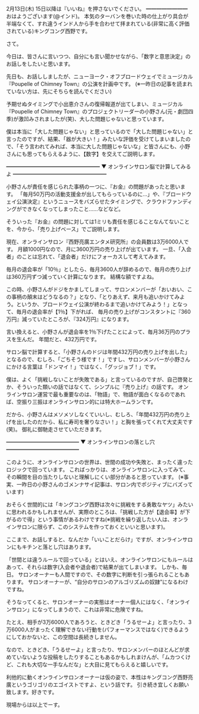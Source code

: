 2月13日(木) 15日以降は『いいね』を押さないでください。
━━━━━━━━
おはようございます(@インド)。
本気のターバンを巻いた時の仕上がり具合が半端なくて、すれ違うインド人から手を合わせて拝まれている(非常に高く評価されている)キングコング西野です。

さて。

今日は、皆さんに言いつつ、自分にも言い聞かせながら、「数字と意思決定」のお話しをしたいと思います。

先日も、お話ししましたが、ニューヨーク・オフブロードウェイでミュージカル『Poupelle of Chimney Town』の公演を計画中です。
(※一昨日の記事を読まれていない方は、先にそちらを読んでください)

予期せぬタイミングで小出恵介さんの復帰報道が出てしまい、ミュージカル『Poupelle of Chimney Town』のプロジェクトリーダーの小野さん(元・劇団四季)が激凹みされましたが(笑)、大した問題じゃないと思っています。

僕は本当に「大した問題じゃない」と思っているので「大した問題じゃない」と言ったのですが、結果、「器が大きい！」みたいな評価を受けてしまいましたので、「そう言われてみれば、本当に大した問題じゃないな」と皆さんにも、小野さんにも思ってもらえるように、【数字】を交えてご説明します。

━━━━━━━━━━━━━━━━━━
▼ オンラインサロン脳で計算してみるよ
━━━━━━━━━━━━━━━━━━

小野さんが責任を感じられた事柄の一つに、『お金』の問題があったと思います。
「毎月50万円の活動支援金が出してもらっているのに…」や、『ブロードウェイ公演決定』というニュースをバズらせたタイミングで、クラウドファンディングができなくなってしまったこと……などなど。

そういった『お金』の問題に対しては1ミリも責任を感じることなんてないことを、今から、「売り上げベース」でご説明します。

現在、オンラインサロン『西野亮廣エンタメ研究所』の会員数は3万6000人です。
月額1000円なので、月に3600万円の売り上げが出ています。
一旦、「入会者」のことは忘れて、「退会者」だけにフォーカスして考えてみます。

毎月の退会率が「10％」としたら、毎月3600人が辞めるので、毎月の売り上げは360万円ずつ減っていく計算になります。
結構な額ですよね。

この時、小野さんがドジをかましてしまって、サロンメンバーが「おいおい、この事柄の顛末はどうなるの？」となり、「とりあえず、来月も追いかけてみよう。というか、ブロードウェイ公演が終わるまで追いかけてみよう！」となって、毎月の退会率が【1％】下がれば、
毎月の売り上げがコンスタントに『360万円』減っていたところが、『324万円』になります。

言い換えると、小野さんが退会率を1％下げたことによって、毎月36万円のプラスを生んだ。
年間だと、432万円です。

サロン脳で計算すると、「小野さんのドジは年間432万円の売り上げを出した」となるので、むしろ、「ごちそう様です！」ですし、サロンメンバーが小野さんにかける言葉は「ドンマイ！」ではなく、「グッジョブ！」です。

僕は、よく「挑戦しないことが失敗である」と言っているのですが、自己啓発とか、そういった類いの話ではなくて、シンプルに『売り上げ』の話です。
オンラインサロン運営で最も重要なのは、「物語」で、物語が面白くなるのであれば、空振り三振はオンラインサロン的には特大ホームランです。

だから、小野さんはメソメソしなくていいし、むしろ、「年間432万円の売り上げを出したのだから、私に寿司を奢りなさい！」と胸を張ってくれて大丈夫です(笑)。
御礼に御馳走させていただきます。

━━━━━━━━━━━━━━
▼ オンラインサロンの落とし穴
━━━━━━━━━━━━━━

このように、オンラインサロンの世界は、世間の成功や失敗と、まったく違ったロジックで回っています。
こればっかりは、オンラインサロンに入ってみて、その瞬間を目の当たりしないと理解しにくい部分があると思っています。
(※事実、一昨日の小野さんのゴメンナサイ記事は、サロン内でポジティブにバズっています)

おそらく世間的には「キングコング西野は次々に挑戦をする勇敢なヤツ」みたいに思われるかもしれませんが、実際のところは、「挑戦した方が【退会率】が下がるので得」という事情があるわけですね(※挑戦を繰り返したい人は、オンラインサロンに限らず、このシステムを作っておくといいと思います)。

ここまで、お話しすると、なんだか「いいことだらけ」ですが、オンラインサロンにもキチンと落とし穴はあります。

「世間とは違うルールで回っている」とはいえ、オンラインサロンにもルールはあって、それらは数字(入会者や退会者)で結果が出てしまいます。
しかも、毎日。
サロンオーナーも人間ですので、その数字に判断を引っ張られることもあります。
サロンオーナーが、“自分のサロンのアルゴリズムの奴隷”になるわけですね。

そうなってくると、サロンオーナーの実態はオーナー個人にはなく、「オンラインサロン」になってしまうので、これは非常に危険ですね。

たとえ、相手が3万6000人であろうと、ときどき「うるせーよ」と言ったり、3万6000人がまったく理解できない行動を(パフォーマンスではなく)できるようにしておかないと、この空間は長続きしません。

なので、ときどき、「うるせーよ」と言ったり、サロンメンバーのほとんどが求めていないような投稿をしたりすることもあるかもしれまけんが、「ムカつくけど、これも大切な一手なんだな」と大目に見てもらえると嬉しいです。

利他的に動くオンラインサロンオーナーは仮の姿で、本性はキングコング西野亮廣というゴリゴリのエゴイストですよ、という話です。
引き続き宜しくお願い致します。好きです。

現場からは以上でーす。
